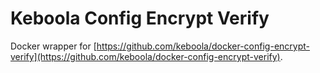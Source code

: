 # Keboola Config Encrypt Verify

Docker wrapper for [https://github.com/keboola/docker-config-encrypt-verify](https://github.com/keboola/docker-config-encrypt-verify).